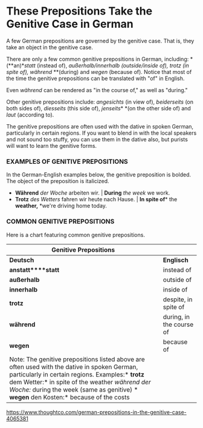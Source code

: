 # These Prepositions Take the Genitive Case in German

A few German prepositions are governed by the genitive case. That is, they take an object in the genitive case.

There are only a few common genitive prepositions in German, including: *(**an)**statt* (instead of), *außerhalb/**innerhalb* (outside/inside of), *trotz* (in spite of), *während*** **(during) and *wegen* (because of). Notice that most of the time the genitive prepositions can be translated with "of" in English.

Even *während* can be rendered as "in the course of," as well as "during."

Other genitive prepositions include: *angesichts* (in view of), *beiderseits* (on both sides of), *diesseits* (this side of), *jenseits** *(on the other side of) and *laut* (according to).

The genitive prepositions are often used with the dative in spoken German, particularly in certain regions. If you want to blend in with the local speakers and not sound too stuffy, you can use them in the dative also, but purists will want to learn the genitive forms.

### EXAMPLES OF GENITIVE PREPOSITIONS

In the German-English examples below, the genitive preposition is bolded. The object of the preposition is italicized.

- **Während** *der Woche* arbeiten wir. | **During** *the week* we work.
- **Trotz** *des Wetters* fahren wir heute nach Hause. | **In spite of*** the **weather,** *we're driving home today.

### COMMON GENITIVE PREPOSITIONS

Here is a chart featuring common genitive prepositions.

 

| **Genitive Prepositions**                |                          |
| ---------------------------------------- | ------------------------ |
| **Deutsch**                              | **Englisch**             |
| **anstatt****statt**                     | instead of               |
| **außerhalb**                            | outside of               |
| **innerhalb**                            | inside of                |
| **trotz**                                | despite, in spite of     |
| **während**                              | during, in the course of |
| **wegen**                                | because of               |
| Note: The genitive prepositions listed above are often used with the dative in spoken German, particularly in certain regions. Examples:*   **trotz** dem Wetter:* in spite of the weather   *während der Woche:* during the week (same as genitive)  * **wegen** den Kosten:* because of the costs |                          |



https://www.thoughtco.com/german-prepositions-in-the-genitive-case-4065381